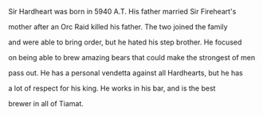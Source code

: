 Sir Hardheart was born in 5940 A.T. His father married Sir Fireheart's

mother after an Orc Raid killed his father. The two joined the family

and were able to bring order, but he hated his step brother. He focused

on being able to brew amazing bears that could make the strongest of men

pass out. He has a personal vendetta against all Hardhearts, but he has

a lot of respect for his king. He works in his bar, and is the best

brewer in all of Tiamat.

